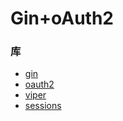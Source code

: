 # Gin+oAuth2

### 库
- [gin](https://gin-gonic.com/zh-cn/ "Gin Web Framework")
- [oauth2](https://github.com/go-oauth2/oauth2)
- [viper](https://github.com/spf13/viper)
- [sessions](https://github.com/gorilla/sessions)